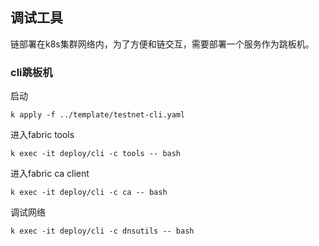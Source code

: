 ## 调试工具

链部署在k8s集群网络内，为了方便和链交互，需要部署一个服务作为跳板机。

### cli跳板机

启动
```
k apply -f ../template/testnet-cli.yaml
```

进入fabric tools
```
k exec -it deploy/cli -c tools -- bash
```

进入fabric ca client
```
k exec -it deploy/cli -c ca -- bash
```

调试网络
```
k exec -it deploy/cli -c dnsutils -- bash
